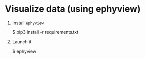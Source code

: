 # Visualize data  (using ephyview)

1. Install `ephyview`

     $ pip3 install -r requirements.txt

2. Launch it

     $ ephyview 
